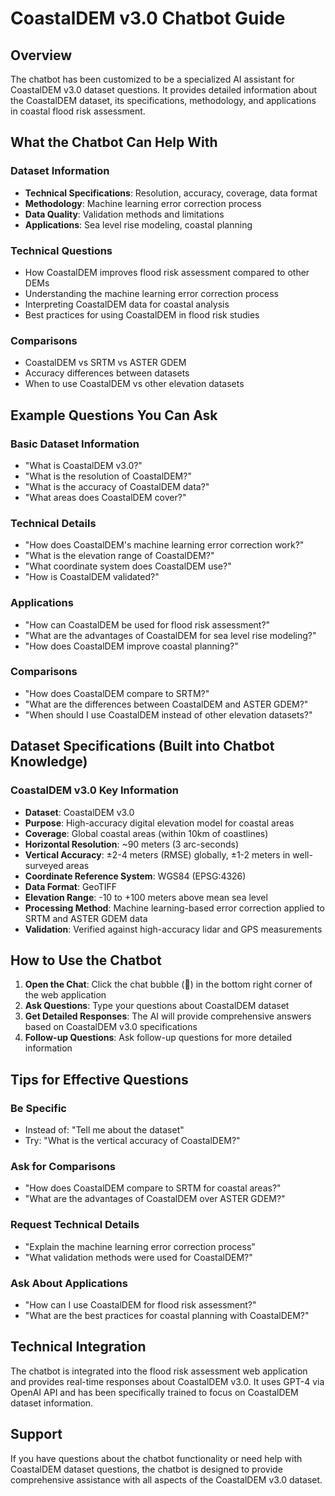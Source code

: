 # CoastalDEM v3.0 Chatbot Guide

## Overview

The chatbot has been customized to be a specialized AI assistant for CoastalDEM v3.0 dataset questions. It provides detailed information about the CoastalDEM dataset, its specifications, methodology, and applications in coastal flood risk assessment.

## What the Chatbot Can Help With

### Dataset Information
- **Technical Specifications**: Resolution, accuracy, coverage, data format
- **Methodology**: Machine learning error correction process
- **Data Quality**: Validation methods and limitations
- **Applications**: Sea level rise modeling, coastal planning

### Technical Questions
- How CoastalDEM improves flood risk assessment compared to other DEMs
- Understanding the machine learning error correction process
- Interpreting CoastalDEM data for coastal analysis
- Best practices for using CoastalDEM in flood risk studies

### Comparisons
- CoastalDEM vs SRTM vs ASTER GDEM
- Accuracy differences between datasets
- When to use CoastalDEM vs other elevation datasets

## Example Questions You Can Ask

### Basic Dataset Information
- "What is CoastalDEM v3.0?"
- "What is the resolution of CoastalDEM?"
- "What is the accuracy of CoastalDEM data?"
- "What areas does CoastalDEM cover?"

### Technical Details
- "How does CoastalDEM's machine learning error correction work?"
- "What is the elevation range of CoastalDEM?"
- "What coordinate system does CoastalDEM use?"
- "How is CoastalDEM validated?"

### Applications
- "How can CoastalDEM be used for flood risk assessment?"
- "What are the advantages of CoastalDEM for sea level rise modeling?"
- "How does CoastalDEM improve coastal planning?"

### Comparisons
- "How does CoastalDEM compare to SRTM?"
- "What are the differences between CoastalDEM and ASTER GDEM?"
- "When should I use CoastalDEM instead of other elevation datasets?"

## Dataset Specifications (Built into Chatbot Knowledge)

### CoastalDEM v3.0 Key Information
- **Dataset**: CoastalDEM v3.0
- **Purpose**: High-accuracy digital elevation model for coastal areas
- **Coverage**: Global coastal areas (within 10km of coastlines)
- **Horizontal Resolution**: ~90 meters (3 arc-seconds)
- **Vertical Accuracy**: ±2-4 meters (RMSE) globally, ±1-2 meters in well-surveyed areas
- **Coordinate Reference System**: WGS84 (EPSG:4326)
- **Data Format**: GeoTIFF
- **Elevation Range**: -10 to +100 meters above mean sea level
- **Processing Method**: Machine learning-based error correction applied to SRTM and ASTER GDEM data
- **Validation**: Verified against high-accuracy lidar and GPS measurements

## How to Use the Chatbot

1. **Open the Chat**: Click the chat bubble (💬) in the bottom right corner of the web application
2. **Ask Questions**: Type your questions about CoastalDEM dataset
3. **Get Detailed Responses**: The AI will provide comprehensive answers based on CoastalDEM v3.0 specifications
4. **Follow-up Questions**: Ask follow-up questions for more detailed information

## Tips for Effective Questions

### Be Specific
- Instead of: "Tell me about the dataset"
- Try: "What is the vertical accuracy of CoastalDEM?"

### Ask for Comparisons
- "How does CoastalDEM compare to SRTM for coastal areas?"
- "What are the advantages of CoastalDEM over ASTER GDEM?"

### Request Technical Details
- "Explain the machine learning error correction process"
- "What validation methods were used for CoastalDEM?"

### Ask About Applications
- "How can I use CoastalDEM for flood risk assessment?"
- "What are the best practices for coastal planning with CoastalDEM?"

## Technical Integration

The chatbot is integrated into the flood risk assessment web application and provides real-time responses about CoastalDEM v3.0. It uses GPT-4 via OpenAI API and has been specifically trained to focus on CoastalDEM dataset information.

## Support

If you have questions about the chatbot functionality or need help with CoastalDEM dataset questions, the chatbot is designed to provide comprehensive assistance with all aspects of the CoastalDEM v3.0 dataset. 